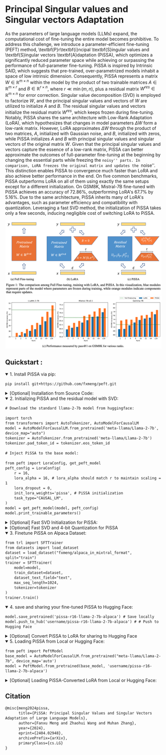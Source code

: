 # **P**r**i**ncipal **S**ingular values and **S**ingular vectors **A**daptation

As the parameters of large language models (LLMs) expand, the computational cost of fine-tuning the entire model becomes prohibitive. To address this challenge, we introduce a parameter-efficient fine-tuning (PEFT) method, \textbf{P}r\textbf{i}ncipal \textbf{S}ingular values and \textbf{S}ingular vectors \textbf{A}daptation (PiSSA), which optimizes a significantly reduced parameter space while achieving or surpassing the performance of full-parameter fine-tuning. PiSSA is inspired by Intrinsic SAID, which suggests that pre-trained, over-parametrized models inhabit a space of low intrinsic dimension. Consequently, PiSSA represents a matrix $W\in\mathbb{R}^{m\times n}$ within the model by the product of two trainable matrices $A \in \mathbb{R}^{m\times r}$ and $B \in \mathbb{R}^{r\times n}$, where $r \ll \min(m, n)$, plus a residual matrix $W^{res}\in\mathbb{R}^{m\times n}$ for error correction. Singular value decomposition (SVD) is employed to factorize $W$, and the principal singular values and vectors of $W$ are utilized to initialize $A$ and $B$. The residual singular values and vectors initialize the residual matrix $W^{res}$, which keeps frozen during fine-tuning. Notably, PiSSA shares the same architecture with Low-Rank Adaptation (LoRA), which hypothesizes that changes in model parameters $\Delta W$ form a low-rank matrix. However, LoRA approximates $\Delta W$ through the product of two matrices, $A$, initialized with Gaussian noise, and $B$, initialized with zeros, while PiSSA initializes $A$ and $B$ with principal singular values and singular vectors of the original matrix $W$. Given that the principal singular values and vectors capture the essence of a low-rank matrix, PiSSA can better approximate the outcomes of full-parameter fine-tuning at the beginning by changing the essential parts while freezing the ``noisy'' parts. In comparison, LoRA freezes the original matrix and updates the ``noise''. This distinction enables PiSSA to convergence much faster than LoRA and also achieve better performance in the end. On five common benchmarks, PiSSA outperforms LoRA on all of them using exactly the same setups except for a different initialization. On GSM8K, Mistral-7B fine-tuned with PiSSA achieves an accuracy of 72.86\%, outperforming LoRA's 67.7\% by 5.16\%.
Due to the same architecture, PiSSA inherits many of LoRA's advantages, such as parameter efficiency and compatibility with quantization. Leveraging a fast SVD method, the initialization of PiSSA takes only a few seconds, inducing negligible cost of switching LoRA to PiSSA.

![PiSSA](./assets/full-lora-pissa.png)
![GSM8K](./assets/gsm8k.png)


## Quickstart :

<details open>
<summary>1. Install PiSSA via pip:</summary>

    pip install git+https://github.com/fxmeng/peft.git
</details>


<details>
<summary>[Optional] Installation from Source Code:</summary>

    git clone https://github.com/fxmeng/peft.git
    cd peft

    # To modify the implementation, you can edit the file by:
    # vim src/peft/tuners/lora/layer.py # L154-L186
    # and adjust the pissa_init method as shown below:
    # def pissa_init(self, adapter_name):
    #     assert self.scaling[adapter_name] == 1
    #     U, S, Vh = torch.linalg.svd(self.base_layer.weight.data, full_matrices=False)
    #     Ur = U[:,:self.r[adapter_name]]
    #     Sr = S[:self.r[adapter_name]]
    #     Vhr = Vh[:self.r[adapter_name]]
    #     lora_A = torch.diag(torch.sqrt(Sr)) @ Vhr
    #     lora_B = Ur @ torch.diag(torch.sqrt(Sr))
    #     self.lora_A[adapter_name].weight.data = lora_A
    #     self.lora_B[adapter_name].weight.data = lora_B
    #     self.base_layer.weight.data = self.base_layer.weight.data - lora_B @ lora_A

    pip install -e .
</details>

<details open>
<summary>2. Initializing PiSSA and the residual model with SVD:</summary>

    # Download the standard llama-2-7b model from huggingface:

    import torch
    from transformers import AutoTokenizer, AutoModelForCausalLM
    model = AutoModelForCausalLM.from_pretrained('meta-llama/Llama-2-7b', device_map="auto")
    tokenizer = AutoTokenizer.from_pretrained('meta-llama/Llama-2-7b')
    tokenizer.pad_token_id = tokenizer.eos_token_id

    # Inject PiSSA to the base model:

    from peft import LoraConfig, get_peft_model
    peft_config = LoraConfig(
        r = 16,
        lora_alpha = 16, # lora_alpha should match r to maintain scaling = 1
        lora_dropout = 0,
        init_lora_weights='pissa', # PiSSA initialization
        task_type="CAUSAL_LM",
    )
    model = get_peft_model(model, peft_config)
    model.print_trainable_parameters()
</details>


<details>
<summary>[Optional] Fast SVD Initialization for PiSSA:</summary>

    # Download the llama-2-7b model from huggingface:

    import torch
    from transformers import AutoTokenizer, AutoModelForCausalLM
    model = AutoModelForCausalLM.from_pretrained('meta-llama/Llama-2-7b', device_map="auto")
    tokenizer = AutoTokenizer.from_pretrained('meta-llama/Llama-2-7b')
    tokenizer.pad_token_id = tokenizer.eos_token_id

    # Configure PiSSA with Fast SVD:

    from peft import LoraConfig, get_peft_model
    peft_config = LoraConfig(
        r = 16,
        lora_alpha = 16,
        lora_dropout = 0,
        init_lora_weights='pissa_niter_4', # Fast initialization with "_niter_xx"
        task_type="CAUSAL_LM",
    )
    model = get_peft_model(model, peft_config)
    model.print_trainable_parameters()
</details>



<details>
<summary>[Optional] Fast SVD and 4-bit Quantization for PiSSA</summary>

    # Download and load the llama-2-7b model in 4-bit format:

    import torch
    from transformers import AutoTokenizer, AutoModelForCausalLM, BitsAndBytesConfig
    from peft import prepare_model_for_kbit_training
    config = BitsAndBytesConfig(
        load_in_4bit=True,
        bnb_4bit_quant_type="nf4",
        bnb_4bit_use_double_quant=True,
        bnb_4bit_compute_dtype=torch.bfloat16,
    )
    model = AutoModelForCausalLM.from_pretrained('meta-llama/Llama-2-7b', quantization_config=config)
    tokenizer = AutoTokenizer.from_pretrained('meta-llama/Llama-2-7b')
    tokenizer.pad_token_id = tokenizer.eos_token_id

    # wrapping the model with PiSSA:

    from peft import LoraConfig, get_peft_model
    peft_config = LoraConfig(
        r = 16,
        lora_alpha = 16,
        lora_dropout = 0,
        init_lora_weights='pissa_niter_4', # Accelerated initialization with "_niter_xx"
        task_type="CAUSAL_LM",
    )
    model = get_peft_model(model, peft_config)
    model = prepare_model_for_kbit_training(model)
    model.print_trainable_parameters()
</details>


<details open>
<summary>3. Finetune PiSSA on Alpaca Dataset:</summary>

    from trl import SFTTrainer
    from datasets import load_dataset
    dataset = load_dataset("fxmeng/alpaca_in_mixtral_format", split="train")
    trainer = SFTTrainer(
        model=model,
        train_dataset=dataset,
        dataset_text_field="text",
        max_seq_length=1024,
        tokenizer=tokenizer
    )
    trainer.train()
</details>


<details open>
<summary>4. save and sharing your fine-tuned PiSSA to Hugging Face:</summary>

    model.save_pretrained('pissa-r16-llama-2-7b-alpaca') # Save locally
    model.push_to_hub('username/pissa-r16-llama-2-7b-alpaca') # # Push to Hugging Face
</details>

<details>
<summary>[Optional] Convert PiSSA to LoRA for sharing to Hugging Face</summary>

    ### It's essential to save initial PiSSA parameters for conversion to LoRA. ###

    model.save_pretrained('pissa-r16-llama-2-7b-alpaca-init')

    ### trainer.train()... ###

    ### Upon completion, save final PiSSA parameters ###
    model.save_pretrained('pissa-r16-llama-2-7b-alpaca-finetuned')

    import os
    import torch
    from safetensors import safe_open
    from safetensors.torch import save_file
    import json

    def pissa_to_lora(init_path, finetuned_path, output_path, device='cpu', tensors_name="adapter_model.safetensors", config_name="adapter_config.json"):
        tensors_init = {}
        with safe_open(os.path.join(init_path, tensors_name), framework="pt", device=device) as f:
            for k in f.keys():
                tensors_init[k] = f.get_tensor(k)
                
        tensors_finetune = {}
        with safe_open(os.path.join(finetuned_path, tensors_name), framework="pt", device=device) as f:
            for k in f.keys():
                tensors_finetune[k] = f.get_tensor(k)
                
        tensors_delta_w = {}
        for name in tensors_init.keys():
            tensors_delta_w[name] = torch.cat([tensors_finetune[name], -tensors_init[name]], dim=0 if 'lora_A' in name else 1)

        if not os.path.exists(output_path):
            os.mkdir(output_path)
        save_file(tensors_delta_w, os.path.join(output_path, tensors_name))
        
        with open(os.path.join(init_path, config_name))as f:
            adapter_config = json.load(f)
        adapter_config['init_lora_weights']=True
        adapter_config['r']*=2
        adapter_config['lora_alpha']*=2
        with open(os.path.join(output_path, config_name),'w')as f:
            json.dump(adapter_config, f)
    
    ### The different of the PiSSA parameters before and after the training corresponding to delta W in LoRA. ###
    pissa_to_lora('pissa-r16-llama-2-7b-alpaca-init', 'pissa-r16-llama-2-7b-alpaca-finetuned', "pissa-r16-llama-2-7b-alpaca-delta_w", device='cpu')

    ### Finally, create a new Hugging Face repository and upload the converted files... ###
</details>


<details open>
<summary>5. Loading PiSSA from Local or Hugging Face:</summary>

    from peft import PeftModel
    base_model = AutoModelForCausalLM.from_pretrained("meta-llama/Llama-2-7b", device_map='auto')
    model = PeftModel.from_pretrained(base_model, 'username/pissa-r16-llama-2-7b-alpaca')
</details>


<details>
<summary>[Optional] Loading PiSSA-Converted LoRA from Local or Hugging Face:</summary>

    from peft import PeftModel
    base_model = AutoModelForCausalLM.from_pretrained("meta-llama/Llama-2-7b", device_map='auto')
    model = PeftModel.from_pretrained(base_model, 'username/pissa-r16-llama-2-7b-alpaca-delta_w')
</details>


## Citation
```
@misc{meng2024pissa,
      title={PiSSA: Principal Singular Values and Singular Vectors Adaptation of Large Language Models}, 
      author={Fanxu Meng and Zhaohui Wang and Muhan Zhang},
      year={2024},
      eprint={2404.02948},
      archivePrefix={arXiv},
      primaryClass={cs.LG}
}
```